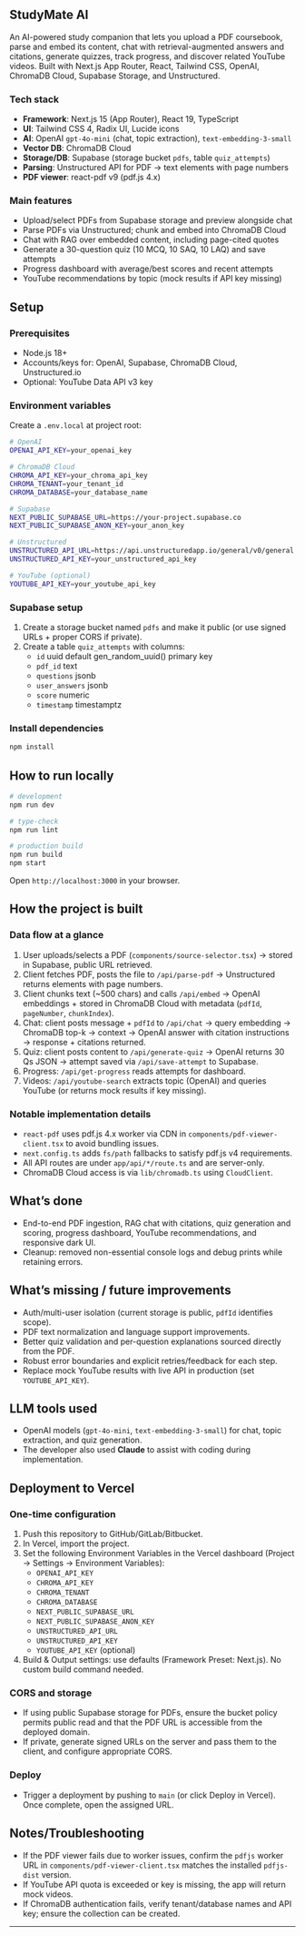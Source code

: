 ## StudyMate AI

An AI-powered study companion that lets you upload a PDF coursebook, parse and embed its content, chat with retrieval-augmented answers and citations, generate quizzes, track progress, and discover related YouTube videos. Built with Next.js App Router, React, Tailwind CSS, OpenAI, ChromaDB Cloud, Supabase Storage, and Unstructured.

### Tech stack
- **Framework**: Next.js 15 (App Router), React 19, TypeScript
- **UI**: Tailwind CSS 4, Radix UI, Lucide icons
- **AI**: OpenAI `gpt-4o-mini` (chat, topic extraction), `text-embedding-3-small`
- **Vector DB**: ChromaDB Cloud
- **Storage/DB**: Supabase (storage bucket `pdfs`, table `quiz_attempts`)
- **Parsing**: Unstructured API for PDF -> text elements with page numbers
- **PDF viewer**: react-pdf v9 (pdf.js 4.x)

### Main features
- Upload/select PDFs from Supabase storage and preview alongside chat
- Parse PDFs via Unstructured; chunk and embed into ChromaDB Cloud
- Chat with RAG over embedded content, including page-cited quotes
- Generate a 30-question quiz (10 MCQ, 10 SAQ, 10 LAQ) and save attempts
- Progress dashboard with average/best scores and recent attempts
- YouTube recommendations by topic (mock results if API key missing)

## Setup

### Prerequisites
- Node.js 18+
- Accounts/keys for: OpenAI, Supabase, ChromaDB Cloud, Unstructured.io
- Optional: YouTube Data API v3 key

### Environment variables
Create a `.env.local` at project root:

```bash
# OpenAI
OPENAI_API_KEY=your_openai_key

# ChromaDB Cloud
CHROMA_API_KEY=your_chroma_api_key
CHROMA_TENANT=your_tenant_id
CHROMA_DATABASE=your_database_name

# Supabase
NEXT_PUBLIC_SUPABASE_URL=https://your-project.supabase.co
NEXT_PUBLIC_SUPABASE_ANON_KEY=your_anon_key

# Unstructured
UNSTRUCTURED_API_URL=https://api.unstructuredapp.io/general/v0/general
UNSTRUCTURED_API_KEY=your_unstructured_api_key

# YouTube (optional)
YOUTUBE_API_KEY=your_youtube_api_key
```

### Supabase setup
1. Create a storage bucket named `pdfs` and make it public (or use signed URLs + proper CORS if private).
2. Create a table `quiz_attempts` with columns:
   - `id` uuid default gen_random_uuid() primary key
   - `pdf_id` text
   - `questions` jsonb
   - `user_answers` jsonb
   - `score` numeric
   - `timestamp` timestamptz

### Install dependencies
```bash
npm install
```

## How to run locally

```bash
# development
npm run dev

# type-check
npm run lint

# production build
npm run build
npm start
```

Open `http://localhost:3000` in your browser.

## How the project is built

### Data flow at a glance
1. User uploads/selects a PDF (`components/source-selector.tsx`) → stored in Supabase, public URL retrieved.
2. Client fetches PDF, posts the file to `/api/parse-pdf` → Unstructured returns elements with page numbers.
3. Client chunks text (~500 chars) and calls `/api/embed` → OpenAI embeddings + stored in ChromaDB Cloud with metadata (`pdfId`, `pageNumber`, `chunkIndex`).
4. Chat: client posts message + `pdfId` to `/api/chat` → query embedding → ChromaDB top-k → context → OpenAI answer with citation instructions → response + citations returned.
5. Quiz: client posts content to `/api/generate-quiz` → OpenAI returns 30 Qs JSON → attempt saved via `/api/save-attempt` to Supabase.
6. Progress: `/api/get-progress` reads attempts for dashboard.
7. Videos: `/api/youtube-search` extracts topic (OpenAI) and queries YouTube (or returns mock results if key missing).

### Notable implementation details
- `react-pdf` uses pdf.js 4.x worker via CDN in `components/pdf-viewer-client.tsx` to avoid bundling issues.
- `next.config.ts` adds `fs/path` fallbacks to satisfy pdf.js v4 requirements.
- All API routes are under `app/api/*/route.ts` and are server-only.
- ChromaDB Cloud access is via `lib/chromadb.ts` using `CloudClient`.

## What’s done
- End-to-end PDF ingestion, RAG chat with citations, quiz generation and scoring, progress dashboard, YouTube recommendations, and responsive dark UI.
- Cleanup: removed non-essential console logs and debug prints while retaining errors.

## What’s missing / future improvements
- Auth/multi-user isolation (current storage is public, `pdfId` identifies scope).
- PDF text normalization and language support improvements.
- Better quiz validation and per-question explanations sourced directly from the PDF.
- Robust error boundaries and explicit retries/feedback for each step.
- Replace mock YouTube results with live API in production (set `YOUTUBE_API_KEY`).

## LLM tools used
- OpenAI models (`gpt-4o-mini`, `text-embedding-3-small`) for chat, topic extraction, and quiz generation.
- The developer also used **Claude** to assist with coding during implementation.

## Deployment to Vercel

### One-time configuration
1. Push this repository to GitHub/GitLab/Bitbucket.
2. In Vercel, import the project.
3. Set the following Environment Variables in the Vercel dashboard (Project → Settings → Environment Variables):
   - `OPENAI_API_KEY`
   - `CHROMA_API_KEY`
   - `CHROMA_TENANT`
   - `CHROMA_DATABASE`
   - `NEXT_PUBLIC_SUPABASE_URL`
   - `NEXT_PUBLIC_SUPABASE_ANON_KEY`
   - `UNSTRUCTURED_API_URL`
   - `UNSTRUCTURED_API_KEY`
   - `YOUTUBE_API_KEY` (optional)
4. Build & Output settings: use defaults (Framework Preset: Next.js). No custom build command needed.

### CORS and storage
- If using public Supabase storage for PDFs, ensure the bucket policy permits public read and that the PDF URL is accessible from the deployed domain.
- If private, generate signed URLs on the server and pass them to the client, and configure appropriate CORS.

### Deploy
- Trigger a deployment by pushing to `main` (or click Deploy in Vercel). Once complete, open the assigned URL.

## Notes/Troubleshooting
- If the PDF viewer fails due to worker issues, confirm the `pdfjs` worker URL in `components/pdf-viewer-client.tsx` matches the installed `pdfjs-dist` version.
- If YouTube API quota is exceeded or key is missing, the app will return mock videos.
- If ChromaDB authentication fails, verify tenant/database names and API key; ensure the collection can be created.

---
